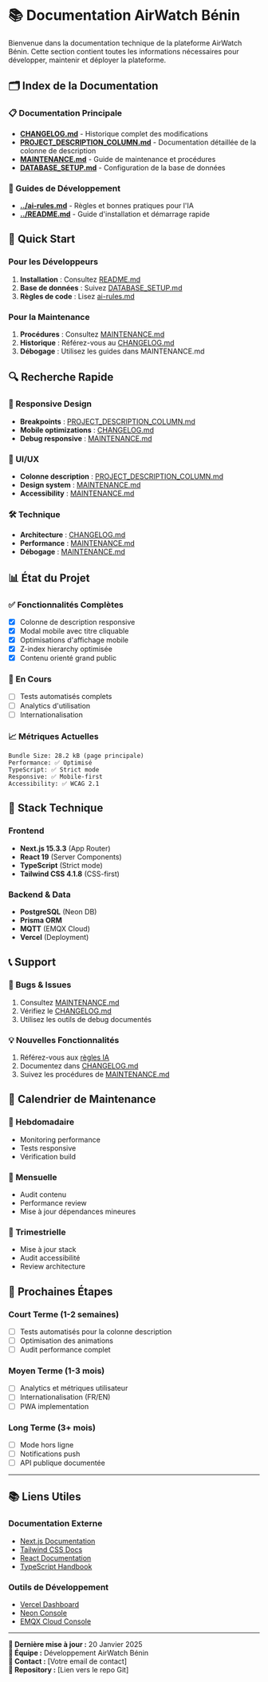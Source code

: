 # 📚 Documentation AirWatch Bénin

Bienvenue dans la documentation technique de la plateforme AirWatch Bénin. Cette section contient toutes les informations nécessaires pour développer, maintenir et déployer la plateforme.

## 🗂️ Index de la Documentation

### 📋 Documentation Principale
- **[CHANGELOG.md](./CHANGELOG.md)** - Historique complet des modifications
- **[PROJECT_DESCRIPTION_COLUMN.md](./PROJECT_DESCRIPTION_COLUMN.md)** - Documentation détaillée de la colonne de description
- **[MAINTENANCE.md](./MAINTENANCE.md)** - Guide de maintenance et procédures
- **[DATABASE_SETUP.md](./DATABASE_SETUP.md)** - Configuration de la base de données

### 🤖 Guides de Développement
- **[../ai-rules.md](../ai-rules.md)** - Règles et bonnes pratiques pour l'IA
- **[../README.md](../README.md)** - Guide d'installation et démarrage rapide

## 🎯 Quick Start

### Pour les Développeurs
1. **Installation** : Consultez [README.md](../README.md)
2. **Base de données** : Suivez [DATABASE_SETUP.md](./DATABASE_SETUP.md)
3. **Règles de code** : Lisez [ai-rules.md](../ai-rules.md)

### Pour la Maintenance
1. **Procédures** : Consultez [MAINTENANCE.md](./MAINTENANCE.md)
2. **Historique** : Référez-vous au [CHANGELOG.md](./CHANGELOG.md)
3. **Débogage** : Utilisez les guides dans MAINTENANCE.md

## 🔍 Recherche Rapide

### 📱 Responsive Design
- **Breakpoints** : [PROJECT_DESCRIPTION_COLUMN.md](./PROJECT_DESCRIPTION_COLUMN.md#-configuration-responsive)
- **Mobile optimizations** : [CHANGELOG.md](./CHANGELOG.md#-optimisations-mobile)
- **Debug responsive** : [MAINTENANCE.md](./MAINTENANCE.md#-tests-mobile)

### 🎨 UI/UX
- **Colonne description** : [PROJECT_DESCRIPTION_COLUMN.md](./PROJECT_DESCRIPTION_COLUMN.md)
- **Design system** : [MAINTENANCE.md](./MAINTENANCE.md#-maintenance-du-design-system)
- **Accessibility** : [MAINTENANCE.md](./MAINTENANCE.md#accessibilité)

### 🛠️ Technique
- **Architecture** : [CHANGELOG.md](./CHANGELOG.md#-stack-technique-complète)
- **Performance** : [MAINTENANCE.md](./MAINTENANCE.md#-performance-monitoring)
- **Débogage** : [MAINTENANCE.md](./MAINTENANCE.md#-procédures-de-débogage)

## 📊 État du Projet

### ✅ Fonctionnalités Complètes
- [x] Colonne de description responsive
- [x] Modal mobile avec titre cliquable
- [x] Optimisations d'affichage mobile
- [x] Z-index hierarchy optimisée
- [x] Contenu orienté grand public

### 🔄 En Cours
- [ ] Tests automatisés complets
- [ ] Analytics d'utilisation
- [ ] Internationalisation

### 📈 Métriques Actuelles
```
Bundle Size: 28.2 kB (page principale)
Performance: ✅ Optimisé
TypeScript: ✅ Strict mode
Responsive: ✅ Mobile-first
Accessibility: ✅ WCAG 2.1
```

## 🚀 Stack Technique

### Frontend
- **Next.js 15.3.3** (App Router)
- **React 19** (Server Components)
- **TypeScript** (Strict mode)
- **Tailwind CSS 4.1.8** (CSS-first)

### Backend & Data
- **PostgreSQL** (Neon DB)
- **Prisma ORM**
- **MQTT** (EMQX Cloud)
- **Vercel** (Deployment)

## 📞 Support

### 🐛 Bugs & Issues
1. Consultez [MAINTENANCE.md](./MAINTENANCE.md#-procédures-de-débogage)
2. Vérifiez le [CHANGELOG.md](./CHANGELOG.md#-bugs-résolus)
3. Utilisez les outils de debug documentés

### 💡 Nouvelles Fonctionnalités
1. Référez-vous aux [règles IA](../ai-rules.md)
2. Documentez dans [CHANGELOG.md](./CHANGELOG.md)
3. Suivez les procédures de [MAINTENANCE.md](./MAINTENANCE.md)

## 📅 Calendrier de Maintenance

### 🔄 Hebdomadaire
- Monitoring performance
- Tests responsive
- Vérification build

### 📅 Mensuelle
- Audit contenu
- Performance review
- Mise à jour dépendances mineures

### 🚀 Trimestrielle
- Mise à jour stack
- Audit accessibilité
- Review architecture

## 🎯 Prochaines Étapes

### Court Terme (1-2 semaines)
- [ ] Tests automatisés pour la colonne description
- [ ] Optimisation des animations
- [ ] Audit performance complet

### Moyen Terme (1-3 mois)
- [ ] Analytics et métriques utilisateur
- [ ] Internationalisation (FR/EN)
- [ ] PWA implementation

### Long Terme (3+ mois)
- [ ] Mode hors ligne
- [ ] Notifications push
- [ ] API publique documentée

---

## 📚 Liens Utiles

### Documentation Externe
- [Next.js Documentation](https://nextjs.org/docs)
- [Tailwind CSS Docs](https://tailwindcss.com/docs)
- [React Documentation](https://react.dev)
- [TypeScript Handbook](https://www.typescriptlang.org/docs/)

### Outils de Développement
- [Vercel Dashboard](https://vercel.com/dashboard)
- [Neon Console](https://console.neon.tech/)
- [EMQX Cloud Console](https://cloud.emqx.com/)

---

**📅 Dernière mise à jour :** 20 Janvier 2025  
**👤 Équipe :** Développement AirWatch Bénin  
**📧 Contact :** [Votre email de contact]  
**🔗 Repository :** [Lien vers le repo Git] 